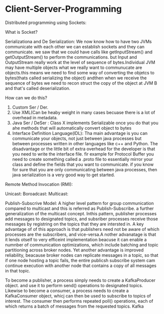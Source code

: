 # Client-Server-Programming

Distributed programming using Sockets:

What is Socket?




Serializationa and De Serialization:
We now know how to have two JVMs communicate with each other we can establish sockets and they can communicate. we saw that we could have calls like getInputStream() and getOutputStream() to perform the communications. but Input and OutputStream really work at the level of sequence of bytes.Individual JVM may have multiple objects what we really want to communucate are objects.this means we need to find some way of converting the objetcs to bytes(thats called serializing the object) andthen when we receive the sequence of bytes we need to recon struct the copy of the object at JVM B and that's called deserialization.

How can we do this?
1. Custom Ser / Der.
2. Use XML(Can be heaby weight in many cases becuase there is a lot of overhead in metadata.
3. Java Ser / DeSer : Class X implements Serializable once you do that you ahe methods that will automatically convert object to bytes 
4. Interface Definition Language(IDL): Tha main advantage is you can communicate your objects, not just between java processes  but between processes written in other languages like c++ and Python. The disadvantage or the little bit of extra overhead for the developer is that you need to write the interface file. fir example for Protocol Buffer  you need to create something  called a .proto file to essentially mirror your class and define the fields that you want to communicate. if you know for sure that you are only communicating between java processes, then java serialization is a very good way to get started.

Remote Method Invocation (RMI):




Unicast:
Boroadcast:
Multicast:



Publish-Subscrive Model:
A higher level pattern for group communication compared to multicast and this is referred as Publish-Subscribe.
a further generalization of the multicast concept. Inthis pattern, publisher processes add messages to designated topics, and subsriber processes receive those messages by registring on the topics that they are intersted in. A key advantage of of this approach is that publishers  need not be aware of which processes are the subscribers, and vice-versa.A nother advanatage is that it lends otself to very efficeint implementation beacuse it can enable a numnber of communication optimizations, which include batching and topic partitioning across broker nodes. Yet another advantage is improved reliability, beacause broker nodes can replicate messages in a topic, so that if one node hosting a topic fails, the entire publicsh subscribe system cam continue execution with another node that contains a copy of all messages in that topic.

To become a publisher, a process simply needs to create a KafkaProducer object. and use it to perform send() operations to designated topics. Likewise to become a consumer, a process needs to create a KafkaConsumer object, whicj can then  be used to subscribe to topics of interest. The consumer then performs  repeated poll() operations, each of which returns a batch of messages from the requested topics. Kafka 













